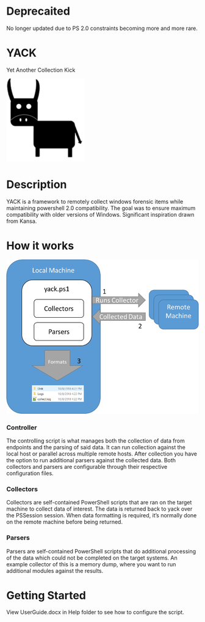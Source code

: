 

# Deprecaited
No longer updated due to PS 2.0 constraints becoming more and more rare.

# YACK
Yet Another Collection Kick

<img src="Help/YACK.png" alt="Getting started" />

# Description
YACK is a framework to remotely collect windows forensic items while maintaining powershell 2.0 compatibility. The goal was to ensure maximum compatibility with older versions of Windows. Significant inspiration drawn from Kansa. 


# How it works
<img src="Help/Overview.png" alt="Getting started" />

### Controller
The controlling script is what manages both the collection of data from endpoints and the parsing of said data. It can run collection against the local host or parallel across multiple remote hosts. After collection you have the option to run additional parsers against the collected data. Both collectors and parsers are configurable through their respective configuration files. 

### Collectors
Collectors are self-contained PowerShell scripts that are ran on the target machine to collect data of interest. The data is returned back to yack over the PSSession session. When data formatting is required, it’s normally done on the remote machine before being returned.

### Parsers
Parsers are self-contained PowerShell scripts that do additional processing of the data which could not be completed on the target systems. An example collector of this is a memory dump, where you want to run additional modules against the results. 

# Getting Started
View UserGuide.docx in Help folder to see how to configure the script.





